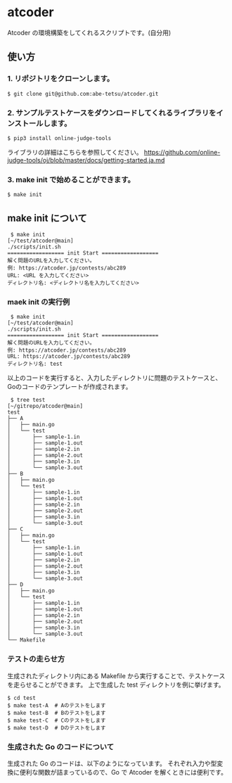# atcoder

Atcoder の環境構築をしてくれるスクリプトです。(自分用)

## 使い方

### 1. リポジトリをクローンします。
```shell
$ git clone git@github.com:abe-tetsu/atcoder.git
```

### 2. サンプルテストケースをダウンロードしてくれるライブラリをインストールします。
```shell
$ pip3 install online-judge-tools
```

ライブラリの詳細はこちらを参照してください。
https://github.com/online-judge-tools/oj/blob/master/docs/getting-started.ja.md

### 3. make init で始めることができます。

```shell
$ make init
```

## make init について

```shell
 $ make init                                                                        [~/test/atcoder@main]
./scripts/init.sh
================== init Start ==================
解く問題のURLを入力してください。
例: https://atcoder.jp/contests/abc289
URL: <URL を入力してください>
ディレクトリ名: <ディレクトリ名を入力してください>
```

### maek init の実行例

```shell
 $ make init                                                                        [~/test/atcoder@main]
./scripts/init.sh
================== init Start ==================
解く問題のURLを入力してください。
例: https://atcoder.jp/contests/abc289
URL: https://atcoder.jp/contests/abc289
ディレクトリ名: test
```

以上のコードを実行すると、入力したディレクトリに問題のテストケースと、Goのコードのテンプレートが作成されます。

```shell
 $ tree test                                                                     [~/gitrepo/atcoder@main]
test
├── A
│   ├── main.go
│   └── test
│       ├── sample-1.in
│       ├── sample-1.out
│       ├── sample-2.in
│       ├── sample-2.out
│       ├── sample-3.in
│       └── sample-3.out
├── B
│   ├── main.go
│   └── test
│       ├── sample-1.in
│       ├── sample-1.out
│       ├── sample-2.in
│       ├── sample-2.out
│       ├── sample-3.in
│       └── sample-3.out
├── C
│   ├── main.go
│   └── test
│       ├── sample-1.in
│       ├── sample-1.out
│       ├── sample-2.in
│       ├── sample-2.out
│       ├── sample-3.in
│       └── sample-3.out
├── D
│   ├── main.go
│   └── test
│       ├── sample-1.in
│       ├── sample-1.out
│       ├── sample-2.in
│       ├── sample-2.out
│       ├── sample-3.in
│       └── sample-3.out
└── Makefile
```

### テストの走らせ方

生成されたディレクトリ内にある Makefile から実行することで、テストケースを走らせることができます。
上で生成した test ディレクトリを例に挙げます。

```shell
$ cd test
$ make test-A  # Aのテストをします
$ make test-B  # Bのテストをします
$ make test-C  # Cのテストをします
$ make test-D  # Dのテストをします
```

### 生成された Go のコードについて

生成された Go のコードは、以下のようになっています。
それぞれ入力や型変換に便利な関数が詰まっているので、Go で Atcoder を解くときには便利です。

